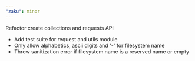 ```yaml
---
"zaku": minor
---
```


Refactor create collections and requests API

- Add test suite for request and utils module
- Only allow alphabetics, ascii digits and '-' for filesystem name
- Throw sanitization error if filesystem name is a reserved name or empty
